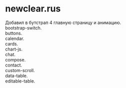  # newclear.rus

Добавил в бутстрап 4 главную страницу и анимацию.<br>
bootstrap-switch.<br>
buttons.<br>
calendar.<br>
cards.<br>
chart-js.<br>
chat.<br>
compose.<br>
contact.<br>
custom-scroll.<br>
data-table.<br>
editable-table.<br>
